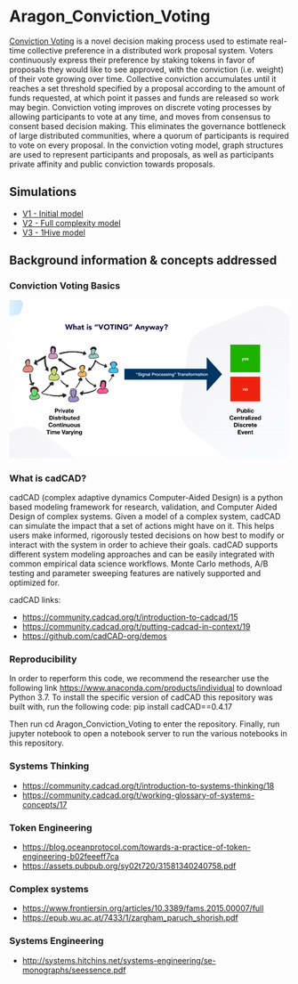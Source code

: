 # Aragon_Conviction_Voting

[Conviction Voting](https://medium.com/commonsstack/conviction-voting-a-novel-continuous-decision-making-alternative-to-governance-62e215ad2b3d) is a novel decision making process used to estimate real-time collective preference in a distributed work proposal system. Voters continuously express their preference by staking tokens in favor of proposals they would like to see approved, with the conviction (i.e. weight) of their vote growing over time. Collective conviction accumulates until it reaches a set threshold specified by a proposal according to the amount of funds requested, at which point it passes and funds are released so work may begin. Conviction voting improves on discrete voting processes by allowing participants to vote at any time, and moves from consensus to consent based decision making. This eliminates the governance bottleneck of large distributed communities, where a quorum of participants is required to vote on every proposal. In the conviction voting model, graph structures are used to represent participants and proposals, as well as participants private affinity and public conviction towards proposals.


## Simulations

* [V1 - Initial model](v1/Aragon_Conviction_Voting_Model.ipynb)
* [V2 - Full complexity model](v2/Aragon_Conviction_Voting_Model.ipynb)
* [V3 - 1Hive model](v3/Aragon_Conviction_Voting_Model.ipynb)


## Background information & concepts addressed

### Conviction Voting Basics
![](images/cv_background_1.png)


### What is cadCAD?
cadCAD (complex adaptive dynamics Computer-Aided Design) is a python based modeling framework for research, validation, and Computer Aided Design of complex systems. Given a model of a complex system, cadCAD can simulate the impact that a set of actions might have on it. This helps users make informed, rigorously tested decisions on how best to modify or interact with the system in order to achieve their goals. cadCAD supports different system modeling approaches and can be easily integrated with common empirical data science workflows. Monte Carlo methods, A/B testing and parameter sweeping features are natively supported and optimized for.

cadCAD links:
* https://community.cadcad.org/t/introduction-to-cadcad/15
* https://community.cadcad.org/t/putting-cadcad-in-context/19
* https://github.com/cadCAD-org/demos

### Reproducibility
In order to reperform this code, we recommend the researcher use the following link https://www.anaconda.com/products/individual to download Python 3.7. To install the specific version of cadCAD this repository was built with, run the following code:
pip install cadCAD==0.4.17

Then run cd Aragon_Conviction_Voting to enter the repository. Finally, run jupyter notebook to open a notebook server to run the various notebooks in this repository.


### Systems Thinking
* https://community.cadcad.org/t/introduction-to-systems-thinking/18
* https://community.cadcad.org/t/working-glossary-of-systems-concepts/17


### Token Engineering

* https://blog.oceanprotocol.com/towards-a-practice-of-token-engineering-b02feeeff7ca
* https://assets.pubpub.org/sy02t720/31581340240758.pdf

### Complex systems

* https://www.frontiersin.org/articles/10.3389/fams.2015.00007/full
* https://epub.wu.ac.at/7433/1/zargham_paruch_shorish.pdf


### Systems Engineering

* http://systems.hitchins.net/systems-engineering/se-monographs/seessence.pdf
